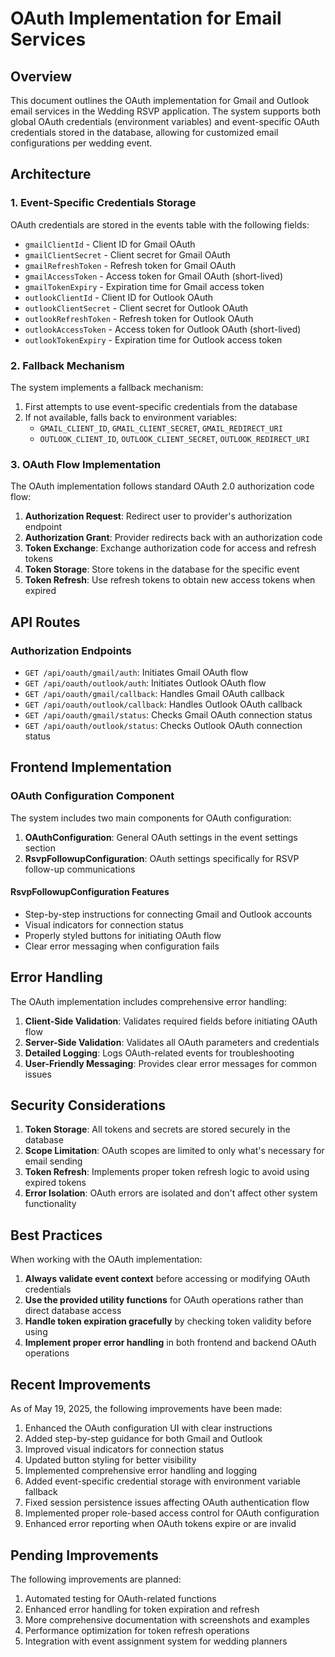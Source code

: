 # OAuth Implementation for Email Services

## Overview

This document outlines the OAuth implementation for Gmail and Outlook email services in the Wedding RSVP application. The system supports both global OAuth credentials (environment variables) and event-specific OAuth credentials stored in the database, allowing for customized email configurations per wedding event.

## Architecture

### 1. Event-Specific Credentials Storage

OAuth credentials are stored in the events table with the following fields:

- `gmailClientId` - Client ID for Gmail OAuth
- `gmailClientSecret` - Client secret for Gmail OAuth
- `gmailRefreshToken` - Refresh token for Gmail OAuth
- `gmailAccessToken` - Access token for Gmail OAuth (short-lived)
- `gmailTokenExpiry` - Expiration time for Gmail access token
- `outlookClientId` - Client ID for Outlook OAuth
- `outlookClientSecret` - Client secret for Outlook OAuth
- `outlookRefreshToken` - Refresh token for Outlook OAuth
- `outlookAccessToken` - Access token for Outlook OAuth (short-lived)
- `outlookTokenExpiry` - Expiration time for Outlook access token

### 2. Fallback Mechanism

The system implements a fallback mechanism:
1. First attempts to use event-specific credentials from the database
2. If not available, falls back to environment variables:
   - `GMAIL_CLIENT_ID`, `GMAIL_CLIENT_SECRET`, `GMAIL_REDIRECT_URI`
   - `OUTLOOK_CLIENT_ID`, `OUTLOOK_CLIENT_SECRET`, `OUTLOOK_REDIRECT_URI`

### 3. OAuth Flow Implementation

The OAuth implementation follows standard OAuth 2.0 authorization code flow:

1. **Authorization Request**: Redirect user to provider's authorization endpoint
2. **Authorization Grant**: Provider redirects back with an authorization code
3. **Token Exchange**: Exchange authorization code for access and refresh tokens
4. **Token Storage**: Store tokens in the database for the specific event
5. **Token Refresh**: Use refresh tokens to obtain new access tokens when expired

## API Routes

### Authorization Endpoints

- `GET /api/oauth/gmail/auth`: Initiates Gmail OAuth flow
- `GET /api/oauth/outlook/auth`: Initiates Outlook OAuth flow
- `GET /api/oauth/gmail/callback`: Handles Gmail OAuth callback
- `GET /api/oauth/outlook/callback`: Handles Outlook OAuth callback
- `GET /api/oauth/gmail/status`: Checks Gmail OAuth connection status
- `GET /api/oauth/outlook/status`: Checks Outlook OAuth connection status

## Frontend Implementation

### OAuth Configuration Component

The system includes two main components for OAuth configuration:

1. **OAuthConfiguration**: General OAuth settings in the event settings section
2. **RsvpFollowupConfiguration**: OAuth settings specifically for RSVP follow-up communications

#### RsvpFollowupConfiguration Features

- Step-by-step instructions for connecting Gmail and Outlook accounts
- Visual indicators for connection status
- Properly styled buttons for initiating OAuth flow
- Clear error messaging when configuration fails

## Error Handling

The OAuth implementation includes comprehensive error handling:

1. **Client-Side Validation**: Validates required fields before initiating OAuth flow
2. **Server-Side Validation**: Validates all OAuth parameters and credentials
3. **Detailed Logging**: Logs OAuth-related events for troubleshooting
4. **User-Friendly Messaging**: Provides clear error messages for common issues

## Security Considerations

1. **Token Storage**: All tokens and secrets are stored securely in the database
2. **Scope Limitation**: OAuth scopes are limited to only what's necessary for email sending
3. **Token Refresh**: Implements proper token refresh logic to avoid using expired tokens
4. **Error Isolation**: OAuth errors are isolated and don't affect other system functionality

## Best Practices

When working with the OAuth implementation:

1. **Always validate event context** before accessing or modifying OAuth credentials
2. **Use the provided utility functions** for OAuth operations rather than direct database access
3. **Handle token expiration gracefully** by checking token validity before using
4. **Implement proper error handling** in both frontend and backend OAuth operations

## Recent Improvements

As of May 19, 2025, the following improvements have been made:

1. Enhanced the OAuth configuration UI with clear instructions
2. Added step-by-step guidance for both Gmail and Outlook
3. Improved visual indicators for connection status
4. Updated button styling for better visibility
5. Implemented comprehensive error handling and logging
6. Added event-specific credential storage with environment variable fallback
7. Fixed session persistence issues affecting OAuth authentication flow
8. Implemented proper role-based access control for OAuth configuration
9. Enhanced error reporting when OAuth tokens expire or are invalid

## Pending Improvements

The following improvements are planned:

1. Automated testing for OAuth-related functions
2. Enhanced error handling for token expiration and refresh
3. More comprehensive documentation with screenshots and examples
4. Performance optimization for token refresh operations
5. Integration with event assignment system for wedding planners